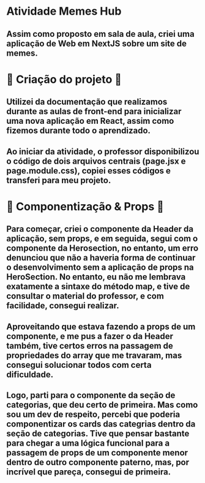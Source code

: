 # Atividade Memes Hub

## Assim como proposto em sala de aula, criei uma aplicação de Web em NextJS sobre um site de memes.

# 📝 Criação do projeto 📝

## Utilizei da documentação que realizamos durante as aulas de front-end para inicializar uma nova aplicação em React, assim como fizemos durante todo o aprendizado.
## Ao iniciar da atividade, o professor disponibilizou o código de dois arquivos centrais (page.jsx e page.module.css), copiei esses códigos e transferi para meu projeto.

# 🧩 Componentização & Props 🧩

## Para começar, criei o componente da Header da aplicação, sem props, e em seguida, segui com o componente da Herosection, no entanto, um erro denunciou que não a haveria forma de continuar o desenvolvimento sem a aplicação de props na HeroSection. No entanto, eu não me lembrava exatamente a sintaxe do método map, e tive de consultar o material do professor, e com facilidade, consegui realizar. 
## Aproveitando que estava fazendo a props de um componente, e me pus a fazer o da Header também, tive certos erros na passagem de propriedades do array que me travaram, mas consegui solucionar todos com certa dificuldade.
## Logo, parti para o componente da seção de categorias, que deu certo de primeira. Mas como sou um dev de respeito, percebi que poderia componentizar os cards das categrias dentro da seção de categorias. Tive que pensar bastante para chegar a uma lógica funcional para a passagem de props de um componente menor dentro de outro componente paterno, mas, por incrível que pareça, consegui de primeira.


